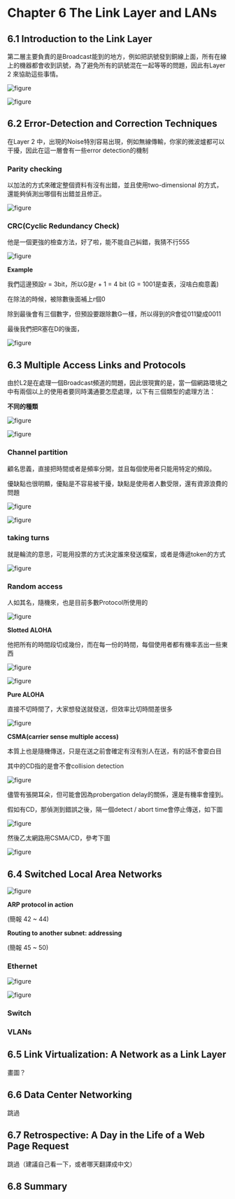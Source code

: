 # Chapter 6 The Link Layer and LANs

## 6.1 Introduction to the Link Layer

第二層主要負責的是Broadcast能到的地方，例如把訊號發到銅線上面，所有在線上的機器都會收到訊號，為了避免所有的訊號混在一起等等的問題，因此有Layer 2 來協助這些事情。

![figure](figure/6_1_1.png)

![figure](figure/6_1_2.png)

## 6.2 Error-Detection and Correction Techniques

在Layer 2 中，出現的Noise特別容易出現，例如無線傳輸，你家的微波爐都可以干擾，因此在這一層會有一些error detection的機制

### Parity checking

以加法的方式來確定整個資料有沒有出錯，並且使用two-dimensional 的方式，還能夠偵測出哪個有出錯並且修正。

![figure](figure/6_2_1.png)


### CRC(Cyclic Redundancy Check)

他是一個更強的檢查方法，好了啦，能不能自己糾錯，我猜不行555

![figure](figure/6_2_2.png)

**Example**

我們這邊預設r = 3bit，所以G是r + 1 = 4 bit (G = 1001是查表，沒啥白痴意義)

在除法的時候，被除數後面補上r個0

除到最後會有三個數字，但預設要跟除數G一樣，所以得到的R會從011變成0011

最後我們把R塞在D的後面，


![figure](figure/6_2_3.png)

## 6.3 Multiple Access Links and Protocols

由於L2是在處理一個Broadcast頻道的問題，因此很現實的是，當一個網路環境之中有兩個以上的使用者要同時溝通要怎麼處理，以下有三個類型的處理方法：

**不同的種類**

![figure](figure/6_3_1.png)

![figure](figure/6_3_0.png)

### Channel partition

顧名思義，直接把時間或者是頻率分開，並且每個使用者只能用特定的頻段。

優缺點也很明顯，優點是不容易被干擾，缺點是使用者人數受限，還有資源浪費的問題

![figure](figure/6_3_2.png)

![figure](figure/6_3_3.png)

### taking turns

就是輪流的意思，可能用投票的方式決定誰來發送檔案，或者是傳遞token的方式

![figure](figure/6_3_11.png)


### Random access

人如其名，隨機來，也是目前多數Protocol所使用的

![figure](figure/6_3_4.png)

**Slotted ALOHA**

他把所有的時間段切成幾份，而在每一份的時間，每個使用者都有機率丟出一些東西

![figure](figure/6_3_5.png)

![figure](figure/6_3_6.png)

**Pure ALOHA**

直接不切時間了，大家想發送就發送，但效率比切時間差很多

![figure](figure/6_3_7.png)

**CSMA(carrier sense multiple access)**

本質上也是隨機傳送，只是在送之前會確定有沒有別人在送，有的話不會耍白目

其中的CD指的是會不會collision detection

![figure](figure/6_3_8.png)

儘管有張開耳朵，但可能會因為probergation delay的關係，還是有機率會撞到。

假如有CD，那偵測到錯誤之後，隔一個detect / abort time會停止傳送，如下圖

![figure](figure/6_3_9.png)

然後乙太網路用CSMA/CD，參考下圖

![figure](figure/6_3_10.png)



## 6.4 Switched Local Area Networks

![figure](figure/6_4_1.png)


**ARP protocol in action**

(簡報 42 ~ 44)

**Routing to another subnet: addressing**

(簡報 45 ~ 50)

### Ethernet

![figure](figure/6_4_2.png)

![figure](figure/6_4_3.png)


### Switch

### VLANs

## 6.5 Link Virtualization: A Network as a Link Layer

畫圖？

## 6.6 Data Center Networking

跳過

## 6.7 Retrospective: A Day in the Life of a Web Page Request

跳過（建議自己看一下，或者哪天翻譯成中文）


## 6.8 Summary